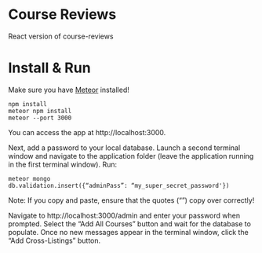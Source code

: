 # Course Reviews
React version of course-reviews

# Install & Run
Make sure you have [Meteor](https://www.meteor.com) installed!

    npm install
    meteor npm install
    meteor --port 3000

You can access the app at http://localhost:3000.

Next, add a password to your local database. Launch a second terminal window and
navigate to the application folder (leave the application running in the first
terminal window). Run:

    meteor mongo
    db.validation.insert({“adminPass”: “my_super_secret_password'})

Note: If you copy and paste, ensure that the quotes (“”) copy over correctly!

Navigate to http://localhost:3000/admin and enter your password when prompted.
Select the “Add All Courses” button and wait for the database to populate. Once
no new messages appear in the terminal window, click the “Add Cross-Listings” button.
